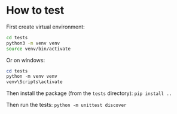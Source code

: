 # How to test

First create virtual environment:

```bash
cd tests
python3 -m venv venv
source venv/bin/activate
```

Or on windows:
```powershell
cd tests
python -m venv venv
venv\Scripts\activate
```

Then install the package (from the `tests` directory): `pip install ..`

Then run the tests: `python -m unittest discover`